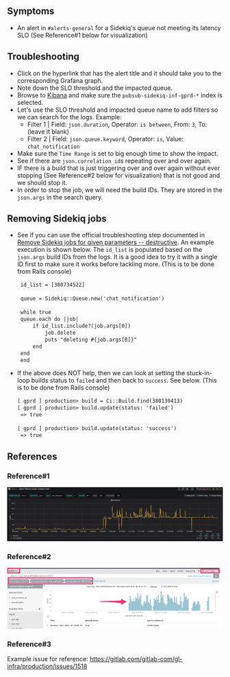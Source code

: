 ## Symptoms

* An alert in `#alerts-general` for a Sidekiq's queue not meeting its latency SLO (See Reference#1 below for visualization)

## Troubleshooting

* Click on the hyperlink that has the alert title and it should take you to the corresponding Grafana graph.
* Note down the SLO threshold and the impacted queue.
* Browse to [Kibana](https://log.gprd.gitlab.net/app/kibana#/discover?_g=()) and make sure the `pubsub-sidekiq-inf-gprd-*` index is selected. 
* Let's use the SLO threshold and impacted queue name to add filters so we can search for the logs. Example:
   * Filter 1 | Field: `json.duration`, Operator: `is between`, From: `3`, To: (leave it blank)
   * Filter 2 | Field: `json.queue.keyword`, Operator: `is`, Value: `chat_notification`
* Make sure the `Time Range` is set to big enough time to show the impact.
* See if there are `json.correlation_id`s repeating over and over again. 
* IF there is a build that is just triggering over and over again without ever stopping (See Reference#2 below for visualization) that is not good and we should stop it. 
* In order to stop the job, we will need the build IDs. They are stored in the `json.args` in the search query.

## Removing Sidekiq jobs

* See if you can use the official troubleshooting step documented in [Remove Sidekiq jobs for given parameters -- destructive](https://docs.gitlab.com/ee/administration/troubleshooting/sidekiq.html#remove-sidekiq-jobs-for-given-parameters-destructive). An example execution is shown below. The `id_list` is populated based on the `json.args` build IDs from the logs. It is a good idea to try it with a single ID first to make sure it works before tackling more. (This is to be done from Rails console)

   ```
    id_list = [380734522]

    queue = Sidekiq::Queue.new('chat_notification')
    
    while true
    queue.each do |job|
        if id_list.include?(job.args[0])
            job.delete
            puts "deleting #{job.args[0]}"
        end
    end
    end

   ```

* If the above does NOT help, then we can look at setting the stuck-in-loop builds status to `failed` and then back to `success`. See below. (This is to be done from Rails console)

   ```
   [ gprd ] production> build = Ci::Build.find(380139413)
   [ gprd ] production> build.update(status: 'failed')
    => true

   [ gprd ] production> build.update(status: 'success')
    => true
   ```

## References 

### Reference#1

![Example Sidekiq alert on a queue not meeting its latency SLO](img/sidekiq-apdex-slo-Reference1.png "Example Sidekiq alert on a queue not meeting its latency SLO")

### Reference#2

![Example Kibana log search for queue exceeding latency SLO](img/sidekiq-apdex-slo-Reference2.png "Example Kibana log search for queue exceeding latency SLO")

### Reference#3
Example issue for reference: https://gitlab.com/gitlab-com/gl-infra/production/issues/1518